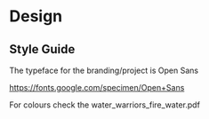 # Design

## Style Guide

The typeface for the branding/project is Open Sans


https://fonts.google.com/specimen/Open+Sans

For colours check the water_warriors_fire_water.pdf
